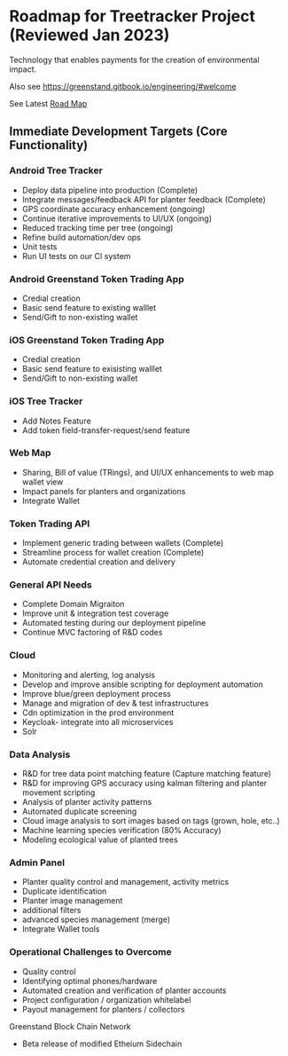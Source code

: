 # Roadmap for Treetracker Project (Reviewed Jan 2023)

Technology that enables payments for the creation of environmental impact.

Also see https://greenstand.gitbook.io/engineering/#welcome

See Latest [Road Map](https://www.figma.com/file/n3pRXTcU7znsCiqZciewZE/Roadmap-2023?node-id=0-1)

## Immediate Development Targets (Core Functionality)

### Android Tree Tracker

+ Deploy data pipeline into production (Complete)
+ Integrate messages/feedback API for planter feedback (Complete)
+ GPS coordinate accuracy enhancement (ongoing)
+ Continue iterative improvements to UI/UX (ongoing)
+ Reduced tracking time per tree (ongoing)
+ Refine build automation/dev ops
+ Unit tests 
+ Run UI tests on our CI system

### Android Greenstand Token Trading App
+ Credial creation
+ Basic send feature to existing walllet
+ Send/Gift to non-existing wallet

### iOS Greenstand Token Trading App 
+ Credial creation
+ Basic send feature to exisisting walllet
+ Send/Gift to non-existing wallet

### iOS Tree Tracker
+ Add Notes Feature
+ Add token field-transfer-request/send feature

### Web Map

+ Sharing, Bill of value (TRings), and UI/UX enhancements to web map wallet view
+ Impact panels for planters and organizations
+ Integrate Wallet 

### Token Trading API
 
+ Implement generic trading between wallets (Complete)
+ Streamline process for wallet creation (Complete)
+ Automate credential creation and delivery

### General API Needs

+ Complete Domain Migraiton
+ Improve unit & integration test coverage
+ Automated testing during our deployment pipeline
+ Continue MVC factoring of R&D codes

### Cloud

+ Monitoring and alerting, log analysis
+ Develop and improve ansible scripting for deployment automation
+ Improve blue/green deployment process
+ Manage and migration of dev & test infrastructures
+ Cdn optimization in the prod environment
+ Keycloak- integrate into all microservices 
+ Solr

### Data Analysis

+ R&D for tree data point matching feature (Capture matching feature)
+ R&D for improving GPS accuracy using kalman filtering and planter movement scripting
+ Analysis of planter activity patterns
+ Automated duplicate screening
+ Cloud image analysis to sort images based on tags (grown, hole, etc..)
+ Machine learning species verification (80% Accuracy)
+ Modeling ecological value of planted trees

### Admin Panel
+ Planter quality control and management, activity metrics
+ Duplicate identification
+ Planter image management
+ additional filters
+ advanced species management (merge)
+ Integrate Wallet tools

### Operational Challenges to Overcome 
+ Quality control
+ Identifying optimal phones/hardware
+ Automated creation and verification of planter accounts
+ Project configuration / organization whitelabel
+ Payout management for planters / collectors

Greenstand Block Chain Network
+ Beta release of modified Etheium Sidechain
